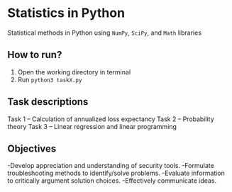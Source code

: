 # Statistics in Python
Statistical methods in Python using `NumPy`, `SciPy`, and `Math` libraries 

## How to run?
1. Open the working directory in terminal
2. Run `python3 taskX.py`

## Task descriptions
Task 1 – Calculation of annualized loss expectancy
Task 2 – Probability theory
Task 3 – Linear regression and linear programming

## Objectives 
-Develop appreciation and understanding of security tools.
-Formulate troubleshooting methods to identify/solve problems.
-Evaluate information to critically argument solution choices.
-Effectively communicate ideas.
